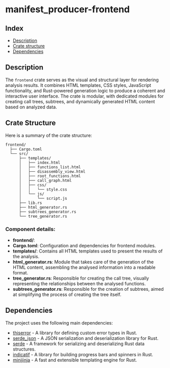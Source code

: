 # manifest_producer-frontend

## Index
- [Description](#description)
- [Crate structure](#crate-structure)
- [Dependencies](#dependencies)


## Description
The `frontend` crate serves as the visual and structural layer for rendering analysis results. It combines HTML templates, CSS styles, JavaScript functionality, and Rust-powered generation logic to produce a coherent and interactive user interface. The crate is modular, with dedicated modules for creating call trees, subtrees, and dynamically generated HTML content based on analyzed data.

## Crate Structure

Here is a summary of the crate structure:
```
frontend/
  ├── Cargo.toml  
  └── src/
      ├── templates/ 
      │   ├── index.html
      │   ├── functions_list.html
      │   ├── disassembly_view.html
      │   ├── root_functions.html
      │   ├── call_graph.html
      │   ├── css/
      │   │   └── style.css
      │   └── js/
      │       └── script.js
      ├── lib.rs 
      ├── html_generator.rs 
      ├── subtrees_generator.rs 
      └── tree_generator.rs 
```

### Component details:

  - **frontend/**: 
  - **Cargo.toml**: Configuration and dependencies for frontend modules.
  - **templates/**: Contains all HTML templates used to present the results of the analysis.
  - **html_generator.rs**: Module that takes care of the generation of the HTML content, assembling the analysed information into a readable format.
  - **tree_generator.rs**: Responsible for creating the call tree, visually representing the relationships between the analysed functions.
  - **subtrees_generator.rs**: Responsible for the creation of subtrees, aimed at simplifying the process of creating the tree itself.


## Dependencies

The project uses the following main dependencies:

- [thiserror](https://crates.io/crates/thiserror) - A library for defining custom error types in Rust.
- [serde_json](https://crates.io/crates/serde_json) - A JSON serialization and deserialization library for Rust.
- [serde](https://crates.io/crates/serde) - A framework for serializing and deserializing Rust data structures.
- [indicatif](https://crates.io/crates/indicatif) - A library for building progress bars and spinners in Rust.
- [minijinja](https://crates.io/crates/minijinja) - A fast and extensible templating engine for Rust.


